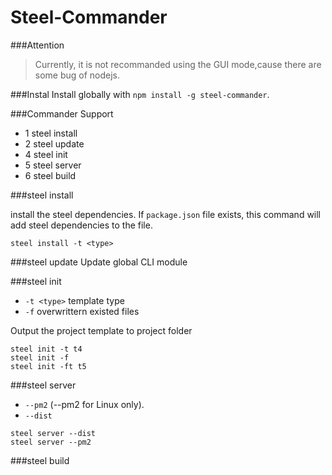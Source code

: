 # Steel-Commander
> 
###Attention
>Currently, it is not recommanded using the GUI mode,cause there are some bug of nodejs.

###Instal
Install globally with `npm install -g steel-commander`.

###Commander Support

* 1 steel install
* 2 steel update
* 4 steel init
* 5 steel server
* 6 steel build

###steel install

install the steel dependencies.
If `package.json` file exists, this command will add steel dependencies to the file.
```javasctipt
steel install -t <type>
```

###steel update
Update global CLI module

###steel init
* `-t <type>`  template type  
* `-f` overwrittern existed files

Output the project template to project folder
```javasctipt
steel init -t t4
steel init -f
steel init -ft t5
```
###steel server
* `--pm2` (--pm2 for Linux only).
* `--dist`

```javasctipt
steel server --dist
steel server --pm2
```
   
###steel build

